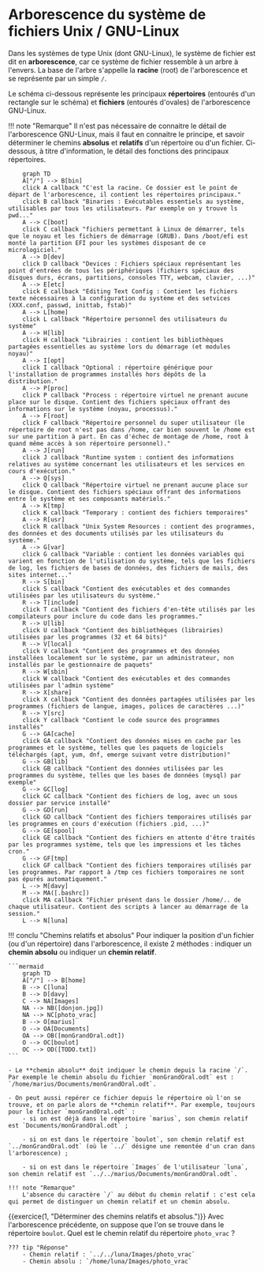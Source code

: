 # Arborescence du système de fichiers Unix / GNU-Linux

Dans les systèmes de type Unix (dont GNU-Linux), le système de fichier est dit en **arborescence**, car ce système de fichier ressemble à un arbre à l'envers. La base de l'arbre s'appelle la **racine** (root) de l'arborescence et se représente par un simple `/`.

Le schéma ci-dessous représente les principaux **répertoires** (entourés d'un rectangle sur le schéma) et **fichiers** (entourés d'ovales) de l'arborescence GNU-Linux.

!!! note "Remarque"
    Il n'est pas nécessaire de connaitre le détail de l'arborescence GNU-Linux, mais il faut en connaitre le principe, et savoir déterminer le chemins **absolus** et **relatifs** d'un répertoire ou d'un fichier. Ci-dessous, à titre d'information, le détail des fonctions des principaux répertoires.

<style>
  .mermaidTooltip {
      position: absolute;
      text-align: center;
      max-width: 200px;
      padding: 2px;
      font-family: 'trebuchet ms', verdana, arial;
      font-size: 12px;
      background: #ffffde;
      border: 1px solid #aaaa33;
      color: black;
      border-radius: 2px;
      pointer-events: none;
      z-index: 100;
    }
</style>

```mermaid
    graph TD
    A["/"] --> B[bin]
    click A callback "C'est la racine. Ce dossier est le point de départ de l'arborescence, il contient les répertoires principaux."
    click B callback "Binaries : Exécutables essentiels au système, utilisables par tous les utilisateurs. Par exemple on y trouve ls pwd..."
    A --> C[boot] 
    click C callback "fichiers permettant à Linux de démarrer, tels que le noyau et les fichiers de démarrage (GRUB). Dans /boot/efi est monté la partition EFI pour les systèmes disposant de ce micrologiciel."
    A --> D[dev]
    click D callback "Devices : Fichiers spéciaux représentant les point d'entrées de tous les périphériques (fichiers spéciaux des disques durs, écrans, partitions, consoles TTY, webcam, clavier, ...)"
    A --> E[etc]
    click E callback "Editing Text Config : Contient les fichiers texte nécessaires à la configuration du système et des setvices (XXX.conf, passwd, inittab, fstab)"
    A --> L[home]
    click L callback "Répertoire personnel des utilisateurs du système"
    A --> H[lib]
    click H callback "Librairies : contient les bibliothèques partagées essentielles au système lors du démarrage (et modules noyau)"
    A --> I[opt]
    click I callback "Optional : répertoire générique pour l'installation de programmes installés hors dépôts de la distribution."
    A --> P[proc]
    click P callback "Process : répertoire virtuel ne prenant aucune place sur le disque. Contient des fichiers spéciaux offrant des informations sur le système (noyau, processus)."
    A --> F[root]
    click F callback "Répertoire personnel du super utilisateur (le répertoire de root n'est pas dans /home, car bien souvent le /home est sur une partition à part. En cas d'échec de montage de /home, root à quand même accès à son répertoire personnel)."
    A --> J[run]
    click J callback "Runtime system : contient des informations relatives au système concernant les utilisateurs et les services en cours d'exécution."
    A --> Q[sys] 
    click Q callback "Répertoire virtuel ne prenant aucune place sur le disque. Contient des fichiers spéciaux offrant des informations entre le système et ses composants matériels."
    A --> K[tmp]
    click K callback "Temporary : contient des fichiers temporaires"
    A --> R[usr]
    click R callback "Unix System Resources : contient des programmes, des données et des documents utilisés par les utilisateurs du système."
    A --> G[var]
    click G callback "Variable : contient les données variables qui varient en fonction de l'utilisation du système, tels que les fichiers de log, les fichiers de bases de données, des fichiers de mails, des sites internet..."
    R --> S[bin]
    click S callback "Contient des exécutables et des commandes utilisées par les utilisateurs du système."
    R --> T[include]
    click T callback "Contient des fichiers d'en-tête utilisés par les compilateurs pour inclure du code dans les programmes."
    R --> U[lib]
    click U callback "Contient des bibliothèques (librairies) utilisées par les programmes (32 et 64 bits)"
    R --> V[local]
    click V callback "Contient des programmes et des données installées localement sur le système, par un administrateur, non installés par le gestionnaire de paquets"
    R --> W[sbin]
    click W callback "Contient des exécutables et des commandes utilisées par l'admin système"
    R --> X[share]
    click X callback "Contient des données partagées utilisées par les programmes (fichiers de langue, images, polices de caractères ...)"
    R --> Y[src] 
    click Y callback "Contient le code source des programmes installés"
    G --> GA[cache]
    click GA callback "Contient des données mises en cache par les programmes et le système, telles que les paquets de logiciels téléchargés (apt, yum, dnf, emerge suivant votre distribution)"
    G --> GB[lib] 
    click GB callback "Contient des données utilisées par les programmes du système, telles que les bases de données (mysql) par exemple"
    G --> GC[log] 
    click GC callback "Contient des fichiers de log, avec un sous dossier par service installé"
    G --> GD[run] 
    click GD callback "Contient des fichiers temporaires utilisés par les programmes en cours d'exécution (fichiers .pid, ...)"
    G --> GE[spool]
    click GE callback "Contient des fichiers en attente d'être traités par les programmes système, tels que les impressions et les tâches cron."
    G --> GF[tmp] 
    click GF callback "Contient des fichiers temporaires utilisés par les programmes. Par rapport à /tmp ces fichiers tomporaires ne sont pas épurés automatiquement."
    L --> M[davy]
    M --> MA([.bashrc])
    click MA callback "Fichier présent dans le dossier /home/.. de chaque utilisateur. Contient des scripts à lancer au démarrage de la session."
    L --> N[luna]
```


!!! conclu "Chemins relatifs et absolus"
    Pour indiquer la position d'un fichier (ou d'un répertoire) dans l'arborescence, il existe 2 méthodes : indiquer un **chemin absolu** ou indiquer un **chemin relatif**.

    ```mermaid
        graph TD
        A["/"] --> B[home]
        B --> C[luna]
        B --> D[davy]
        C --> NA[Images]
        NA --> NB([donjon.jpg])
        NA --> NC[photo_vrac]
        B --> O[marius]
        O --> OA[Documents]
        OA --> OB([monGrandOral.odt])
        O --> OC[boulot]
        OC --> OD([TODO.txt])
    ```

    - Le **chemin absolu** doit indiquer le chemin depuis la racine `/`. Par exemple le chemin absolu du fichier `monGrandOral.odt` est : `/home/marius/Documents/monGrandOral.odt`.

    - On peut aussi repérer ce fichier depuis le répertoire où l'on se trouve, et on parle alors de **chemin relatif**. Par exemple, toujours pour le fichier `monGrandOral.odt` :
        - si on est déjà dans le répertoire `marius`, son chemin relatif est `Documents/monGrandOral.odt` ;
            
        - si on est dans le répertoire `boulot`, son chemin relatif est `../monGrandOral.odt` (où le `../` désigne une remontée d'un cran dans l'arborescence) ;
            
        - si on est dans le répertoire `Images` de l'utilisateur `luna`, son chemin relatif est `../../marius/Documents/monGrandOral.odt`.

    !!! note "Remarque"
        L'absence du caractère `/` au début du chemin relatif : c'est cela qui permet de distinguer un chemin relatif et un chemin absolu.

{{exercice(1, "Déterminer des chemins relatifs et absolus.")}}
    Avec l'arborescence précédente, on suppose que l'on se trouve dans le répertoire `boulot`. Quel est le chemin relatif du répertoire `photo_vrac` ?

    ??? tip "Réponse"
        - Chemin relatif : `../../luna/Images/photo_vrac`
        - Chemin absolu : `/home/luna/Images/photo_vrac`
